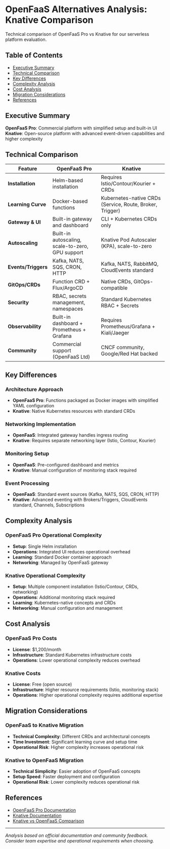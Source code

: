# OpenFaaS Alternatives Analysis: Knative Comparison

Technical comparison of OpenFaaS Pro vs Knative for our serverless platform evaluation.

## Table of Contents

- [Executive Summary](#executive-summary)
- [Technical Comparison](#technical-comparison)
- [Key Differences](#key-differences)
- [Complexity Analysis](#complexity-analysis)
- [Cost Analysis](#cost-analysis)
- [Migration Considerations](#migration-considerations)
- [References](#references)

## Executive Summary

**OpenFaaS Pro**: Commercial platform with simplified setup and built-in UI
**Knative**: Open-source platform with advanced event-driven capabilities and higher complexity

## Technical Comparison

| Feature | OpenFaaS Pro | Knative |
|---------|--------------|---------|
| **Installation** | Helm-based installation | Requires Istio/Contour/Kourier + CRDs |
| **Learning Curve** | Docker-based functions | Kubernetes-native CRDs (Service, Route, Broker, Trigger) |
| **Gateway & UI** | Built-in gateway and dashboard | CLI + Kubernetes CRDs only |
| **Autoscaling** | Built-in autoscaling, scale-to-zero, GPU support | Knative Pod Autoscaler (KPA), scale-to-zero |
| **Events/Triggers** | Kafka, NATS, SQS, CRON, HTTP | Kafka, NATS, RabbitMQ, CloudEvents standard |
| **GitOps/CRDs** | Function CRD + Flux/ArgoCD | Native CRDs, GitOps-compatible |
| **Security** | RBAC, secrets management, namespaces | Standard Kubernetes RBAC + Secrets |
| **Observability** | Built-in dashboard + Prometheus + Grafana | Requires Prometheus/Grafana + Kiali/Jaeger |
| **Community** | Commercial support (OpenFaaS Ltd) | CNCF community, Google/Red Hat backed |

## Key Differences

### Architecture Approach
- **OpenFaaS Pro**: Functions packaged as Docker images with simplified YAML configuration
- **Knative**: Native Kubernetes resources with standard CRDs

### Networking Implementation
- **OpenFaaS**: Integrated gateway handles ingress routing
- **Knative**: Requires separate networking layer (Istio, Contour, Kourier)

### Monitoring Setup
- **OpenFaaS**: Pre-configured dashboard and metrics
- **Knative**: Manual configuration of monitoring stack required

### Event Processing
- **OpenFaaS**: Standard event sources (Kafka, NATS, SQS, CRON, HTTP)
- **Knative**: Advanced eventing with Brokers/Triggers, CloudEvents standard, Channels, Subscriptions

## Complexity Analysis

### OpenFaaS Pro Operational Complexity
- **Setup**: Single Helm installation
- **Operations**: Integrated UI reduces operational overhead
- **Learning**: Standard Docker container approach
- **Networking**: Managed by OpenFaaS gateway

### Knative Operational Complexity
- **Setup**: Multiple component installation (Istio/Contour, CRDs, networking)
- **Operations**: Additional monitoring stack required
- **Learning**: Kubernetes-native concepts and CRDs
- **Networking**: Manual configuration and management

## Cost Analysis

### OpenFaaS Pro Costs
- **License**: $1,200/month
- **Infrastructure**: Standard Kubernetes infrastructure costs
- **Operations**: Lower operational complexity reduces overhead

### Knative Costs
- **License**: Free (open source)
- **Infrastructure**: Higher resource requirements (Istio, monitoring stack)
- **Operations**: Higher operational complexity requires additional expertise

## Migration Considerations

### OpenFaaS to Knative Migration
- **Technical Complexity**: Different CRDs and architectural concepts
- **Time Investment**: Significant learning curve and setup time
- **Operational Risk**: Higher complexity increases operational risk

### Knative to OpenFaaS Migration
- **Technical Simplicity**: Easier adoption of OpenFaaS concepts
- **Setup Speed**: Faster deployment and configuration
- **Operational Risk**: Lower complexity reduces operational risk

## References

- [OpenFaaS Pro Documentation](https://docs.openfaas.com/openfaas-pro/introduction/)
- [Knative Documentation](https://knative.dev/docs/)
- [Knative vs OpenFaaS Comparison](https://knative.dev/docs/install/knative-with-any-k8s/)

---

*Analysis based on official documentation and community feedback. Consider team expertise and operational requirements when choosing.*